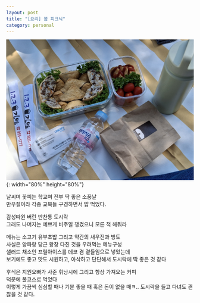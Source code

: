 ```yaml
---
layout: post
title: "[요리] 봄 피크닉"
category: personal
---
```

![picnic.jpg](/assets/img/picnic.jpg){: width="80%" height="80%"}

날씨며 꽃피는 학교며 전부 딱 좋은 소풍날\
만우절이라 각종 교복들 구경하면서 밥 먹었다.

감성따윈 버린 반찬통 도시락\
그래도 나머지는 예쁘게 비주얼 챙겼으니 모른 척 해줘라

메뉴는 소고기 유부초밥 그리고 약간의 새우전과 방토\
사실은 양파랑 당근 왕창 다진 것을 우려먹는 메뉴구성\
샐러드 채소인 프릴아이스를 데코 겸 곁들임으로 넣었는데\
보기에도 좋고 맛도 시원하고, 아삭하고 단단해서 도시락에 딱 좋은 것 같다

후식은 지원오빠가 사준 휘낭시에 그리고 항상 가져오는 커피\
덕분에 풀코스로 먹었다\
이렇게 가끔씩 심심할 때나 기분 좋을 때 혹은 돈이 없을 때ㅋ.. 도시락을 들고 다녀도 괜찮을 것 같다.